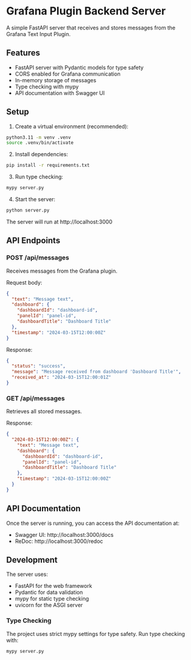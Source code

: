 # Grafana Plugin Backend Server

A simple FastAPI server that receives and stores messages from the Grafana Text Input Plugin.

## Features

- FastAPI server with Pydantic models for type safety
- CORS enabled for Grafana communication
- In-memory storage of messages
- Type checking with mypy
- API documentation with Swagger UI

## Setup

1. Create a virtual environment (recommended):
```bash
python3.11 -m venv .venv
source .venv/bin/activate
```

2. Install dependencies:
```bash
pip install -r requirements.txt
```

3. Run type checking:
```bash
mypy server.py
```

4. Start the server:
```bash
python server.py
```

The server will run at http://localhost:3000

## API Endpoints

### POST /api/messages

Receives messages from the Grafana plugin.

Request body:
```json
{
  "text": "Message text",
  "dashboard": {
    "dashboardId": "dashboard-id",
    "panelId": "panel-id",
    "dashboardTitle": "Dashboard Title"
  },
  "timestamp": "2024-03-15T12:00:00Z"
}
```

Response:
```json
{
  "status": "success",
  "message": "Message received from dashboard 'Dashboard Title'",
  "received_at": "2024-03-15T12:00:01Z"
}
```

### GET /api/messages

Retrieves all stored messages.

Response:
```json
{
  "2024-03-15T12:00:00Z": {
    "text": "Message text",
    "dashboard": {
      "dashboardId": "dashboard-id",
      "panelId": "panel-id",
      "dashboardTitle": "Dashboard Title"
    },
    "timestamp": "2024-03-15T12:00:00Z"
  }
}
```

## API Documentation

Once the server is running, you can access the API documentation at:
- Swagger UI: http://localhost:3000/docs
- ReDoc: http://localhost:3000/redoc

## Development

The server uses:
- FastAPI for the web framework
- Pydantic for data validation
- mypy for static type checking
- uvicorn for the ASGI server

### Type Checking

The project uses strict mypy settings for type safety. Run type checking with:
```bash
mypy server.py
``` 